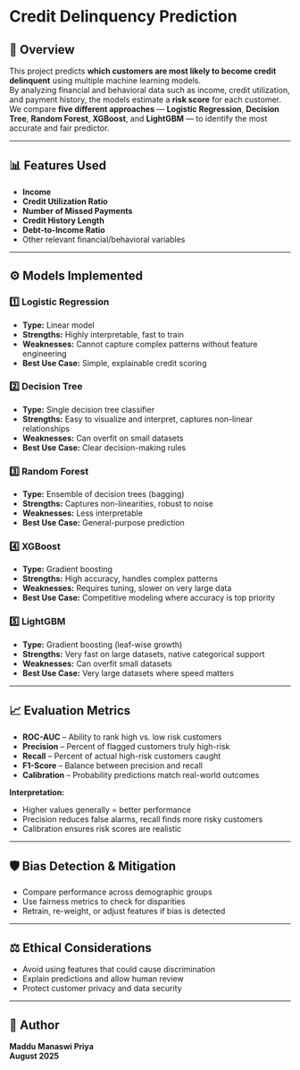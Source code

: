 # Credit Delinquency Prediction

## 📌 Overview
This project predicts **which customers are most likely to become credit delinquent** using multiple machine learning models.  
By analyzing financial and behavioral data such as income, credit utilization, and payment history, the models estimate a **risk score** for each customer.  
We compare **five different approaches** — **Logistic Regression**, **Decision Tree**, **Random Forest**, **XGBoost**, and **LightGBM** — to identify the most accurate and fair predictor.

---

## 📊 Features Used
- **Income**
- **Credit Utilization Ratio**
- **Number of Missed Payments**
- **Credit History Length**
- **Debt-to-Income Ratio**
- Other relevant financial/behavioral variables

---

## ⚙️ Models Implemented

### 1️⃣ Logistic Regression
- **Type:** Linear model
- **Strengths:** Highly interpretable, fast to train
- **Weaknesses:** Cannot capture complex patterns without feature engineering
- **Best Use Case:** Simple, explainable credit scoring

### 2️⃣ Decision Tree
- **Type:** Single decision tree classifier
- **Strengths:** Easy to visualize and interpret, captures non-linear relationships
- **Weaknesses:** Can overfit on small datasets
- **Best Use Case:** Clear decision-making rules

### 3️⃣ Random Forest
- **Type:** Ensemble of decision trees (bagging)
- **Strengths:** Captures non-linearities, robust to noise
- **Weaknesses:** Less interpretable
- **Best Use Case:** General-purpose prediction

### 4️⃣ XGBoost
- **Type:** Gradient boosting
- **Strengths:** High accuracy, handles complex patterns
- **Weaknesses:** Requires tuning, slower on very large data
- **Best Use Case:** Competitive modeling where accuracy is top priority

### 5️⃣ LightGBM
- **Type:** Gradient boosting (leaf-wise growth)
- **Strengths:** Very fast on large datasets, native categorical support
- **Weaknesses:** Can overfit small datasets
- **Best Use Case:** Very large datasets where speed matters

---

## 📈 Evaluation Metrics
- **ROC-AUC** – Ability to rank high vs. low risk customers  
- **Precision** – Percent of flagged customers truly high-risk  
- **Recall** – Percent of actual high-risk customers caught  
- **F1-Score** – Balance between precision and recall  
- **Calibration** – Probability predictions match real-world outcomes  

**Interpretation:**  
- Higher values generally = better performance  
- Precision reduces false alarms, recall finds more risky customers  
- Calibration ensures risk scores are realistic  

---

## 🛡 Bias Detection & Mitigation
- Compare performance across demographic groups  
- Use fairness metrics to check for disparities  
- Retrain, re-weight, or adjust features if bias is detected  

---

## ⚖ Ethical Considerations
- Avoid using features that could cause discrimination  
- Explain predictions and allow human review  
- Protect customer privacy and data security
 
---

## 👤 Author
**Maddu Manaswi Priya**  
**August 2025**
